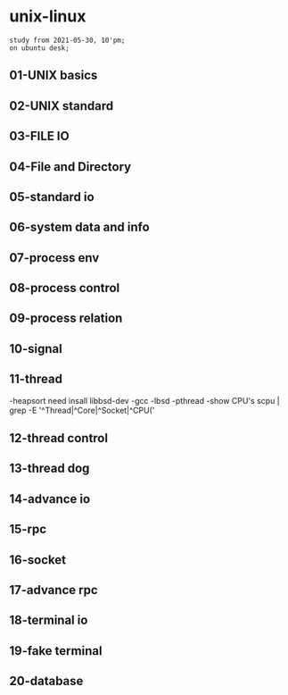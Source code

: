 # unix-linux

```
study from 2021-05-30, 10'pm;
on ubuntu desk;
```
## 01-UNIX basics
## 02-UNIX standard
## 03-FILE IO
## 04-File and Directory
## 05-standard io
## 06-system data and info
## 07-process env 
## 08-process control
## 09-process relation
## 10-signal
## 11-thread
-heapsort need insall libbsd-dev 
-gcc -lbsd -pthread 
-show CPU's scpu | grep -E '^Thread|^Core|^Socket|^CPU\('

## 12-thread control
## 13-thread dog
## 14-advance io
## 15-rpc
## 16-socket
## 17-advance rpc
## 18-terminal io
## 19-fake terminal
## 20-database

